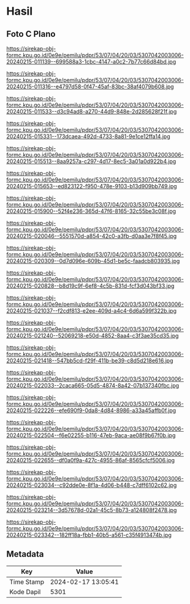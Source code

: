 # Hasil

## Foto C Plano

https://sirekap-obj-formc.kpu.go.id/0e9e/pemilu/pdpr/53/07/04/20/03/5307042003006-20240215-011139--699588a3-1cbc-4147-a0c2-7b77c66d84bd.jpg

https://sirekap-obj-formc.kpu.go.id/0e9e/pemilu/pdpr/53/07/04/20/03/5307042003006-20240215-011316--e4797d58-0f47-45af-83bc-38af4079b608.jpg

https://sirekap-obj-formc.kpu.go.id/0e9e/pemilu/pdpr/53/07/04/20/03/5307042003006-20240215-011533--d3c94ad8-a270-44d9-848e-2d285628f21f.jpg

https://sirekap-obj-formc.kpu.go.id/0e9e/pemilu/pdpr/53/07/04/20/03/5307042003006-20240215-015331--173dcaea-492d-4733-8a81-9e1ce12ffa14.jpg

https://sirekap-obj-formc.kpu.go.id/0e9e/pemilu/pdpr/53/07/04/20/03/5307042003006-20240215-015513--8aa9257a-c297-4d17-8ec5-3a01a0d922b4.jpg

https://sirekap-obj-formc.kpu.go.id/0e9e/pemilu/pdpr/53/07/04/20/03/5307042003006-20240215-015653--ed823122-f950-478e-9103-b13d909bb749.jpg

https://sirekap-obj-formc.kpu.go.id/0e9e/pemilu/pdpr/53/07/04/20/03/5307042003006-20240215-015900--52f4e236-365d-47f6-8165-32c55be3c08f.jpg

https://sirekap-obj-formc.kpu.go.id/0e9e/pemilu/pdpr/53/07/04/20/03/5307042003006-20240215-020046--5551570d-a854-42c0-a3fb-d0aa3e7f8f45.jpg

https://sirekap-obj-formc.kpu.go.id/0e9e/pemilu/pdpr/53/07/04/20/03/5307042003006-20240215-020309--0d7d096e-609b-45d1-be5c-faadcb803935.jpg

https://sirekap-obj-formc.kpu.go.id/0e9e/pemilu/pdpr/53/07/04/20/03/5307042003006-20240215-020828--b8d19c9f-6ef8-4c5b-831d-fcf3d043bf33.jpg

https://sirekap-obj-formc.kpu.go.id/0e9e/pemilu/pdpr/53/07/04/20/03/5307042003006-20240215-021037--f2cdf813-e2ee-409d-a4c4-6d6a599f322b.jpg

https://sirekap-obj-formc.kpu.go.id/0e9e/pemilu/pdpr/53/07/04/20/03/5307042003006-20240215-021240--52069218-e50d-4852-8aa4-c3f3ae35cd35.jpg

https://sirekap-obj-formc.kpu.go.id/0e9e/pemilu/pdpr/53/07/04/20/03/5307042003006-20240215-021418--547bb5cd-f29f-411b-be39-c8d5d218e616.jpg

https://sirekap-obj-formc.kpu.go.id/0e9e/pemilu/pdpr/53/07/04/20/03/5307042003006-20240215-022033--2caca665-05d5-4874-8a42-07b137340fbc.jpg

https://sirekap-obj-formc.kpu.go.id/0e9e/pemilu/pdpr/53/07/04/20/03/5307042003006-20240215-022226--efe690f9-0da8-4d84-8986-a33a45affb0f.jpg

https://sirekap-obj-formc.kpu.go.id/0e9e/pemilu/pdpr/53/07/04/20/03/5307042003006-20240215-022504--f6e02255-b116-47eb-9aca-ae08f9b67f0b.jpg

https://sirekap-obj-formc.kpu.go.id/0e9e/pemilu/pdpr/53/07/04/20/03/5307042003006-20240215-022655--df0a0f9a-427c-4955-86af-8565cfcf5006.jpg

https://sirekap-obj-formc.kpu.go.id/0e9e/pemilu/pdpr/53/07/04/20/03/5307042003006-20240215-023034--c92dde0e-8f1a-4d06-b448-c7dff6102c62.jpg

https://sirekap-obj-formc.kpu.go.id/0e9e/pemilu/pdpr/53/07/04/20/03/5307042003006-20240215-023214--3d57678d-02a1-45c5-8b73-a124808f2478.jpg

https://sirekap-obj-formc.kpu.go.id/0e9e/pemilu/pdpr/53/07/04/20/03/5307042003006-20240215-023342--182ff18a-fbb1-40b5-a561-c35f4913474b.jpg


## Metadata

| Key        | Value               |
| ---------- | ------------------- |
| Time Stamp | 2024-02-17 13:05:41 |
| Kode Dapil | 5301                |



